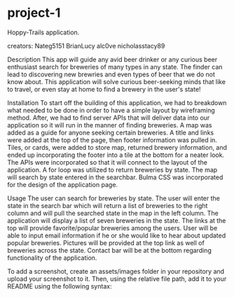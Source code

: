 # project-1
Hoppy-Trails application.

creators:
Nateg5151
BrianLucy
alc0ve
nicholasstacy89

Description
This app will guide any avid beer drinker or any curious beer enthusiast search for breweries of many types in any state. The finder can lead to discovering new brewries and even types of beer that we do not know about. This application will solve curious beer-seeking minds that like to travel, or even stay at home to find a brewery in the user's state!

Installation
To start off the building of this application, we had to breakdown what needed to be done in order to have a simple layout by wireframing method. After, we had to find server APIs that will deliver data into our application so it will run in the manner of finding breweries. A map was added as a guide for anyone seeking certain breweries. A title and links were added at the top of the page, then footer information was pulled in. Tiles, or cards, were added to store map, returned brewery information, and ended up incorporating the footer into a tile at the bottom for a neater look. The APIs were incorporated so that it will connect to the layout of the application. A for loop was utilized to return breweries by state. The map will search by state entered in the searchbar. Bulma CSS was incorporated for the design of the application page.

Usage
The user can search for breweries by state. The user will enter the state in the search bar which will return a list of breweries to the right column and will pull the searched state in the map in the left column. The application will display a list of seven breweries in the state. The links at the top will provide favorite/popular breweries among the users. User will be able to input email information if he or she would like to hear about updated popular breweries. Pictures will be provided at the top link as well of breweries across the state. Contact bar will be at the bottom regarding functionality of the application.

To add a screenshot, create an assets/images folder in your repository and upload your screenshot to it. Then, using the relative file path, add it to your README using the following syntax:



